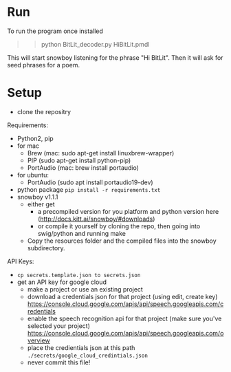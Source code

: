 


# Run
To run the program once installed 
>> python BitLit_decoder.py HiBitLit.pmdl

This will start snowboy listening for the phrase "Hi BitLit". Then it will ask for seed phrases for a poem.

# Setup

- clone the repositry

Requirements:
-	Python2, pip
- for mac
  - Brew (mac: sudo apt-get install linuxbrew-wrapper)
  - PIP (sudo apt-get install python-pip)
  - PortAudio (mac: brew install portaudio)
- for ubuntu:
  - PortAudio (sudo apt install portaudio19-dev)
- python package `pip install -r requirements.txt`
- snowboy v1.1.1 
  - either get
    - a precompiled version for you platform and python version here (http://docs.kitt.ai/snowboy/#downloads) 
    - or compile it yourself by cloning the repo, then going into swig/python and running make
  - Copy the resources folder and the compiled files into the snowboy subdirectory.


API Keys:
- `cp secrets.template.json to secrets.json`
- get an API key for google cloud
  - make a project or use an existing project
  - download a credentials json for that project (using edit, create key) https://console.cloud.google.com/apis/api/speech.googleapis.com/credentials
  - enable the speech recognition api for that project (make sure you've selected your project) https://console.cloud.google.com/apis/api/speech.googleapis.com/overview
  - place the credientials json at this path `./secrets/google_cloud_credintials.json`
  - never commit this file!
